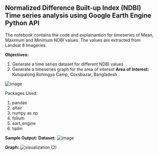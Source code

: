 ## Normalized Difference Built-up Index (NDBI) Time series analysis using Google Earth Engine Python API

The notebook contains the code and explainantion for timeseries of Mean, Maximum and Minimum NDBI values. The values are extracted from Landsat 8 Imageries. 

**Objectives:** 
1. Generate a time series dataset for different NDBI values
2. Generate a timeseries graph for the area of interest
**Area of Interest:** Kutupalong Rohingya Camp, Coxsbazar, Bangladesh

![image](https://user-images.githubusercontent.com/109986838/206468569-2510dc36-e5a9-4dc6-bd81-457d8ed68cee.png)


Packages Used: 
1. pandas
2. altair
3. numpy as np
4. folium
5. eart_engine
6. tqdm


**Sample Output:**
  <strong>Dataset:</strong>
  ![image](https://user-images.githubusercontent.com/109986838/206472299-625e22f3-5424-4f7e-9bca-2d6de9e8d1f0.png)

  <strong>Graph:</strong>
   ![visualization (2)](https://user-images.githubusercontent.com/109986838/206472374-1ead5745-3091-4fee-b826-5b7ac6b7470e.png)

